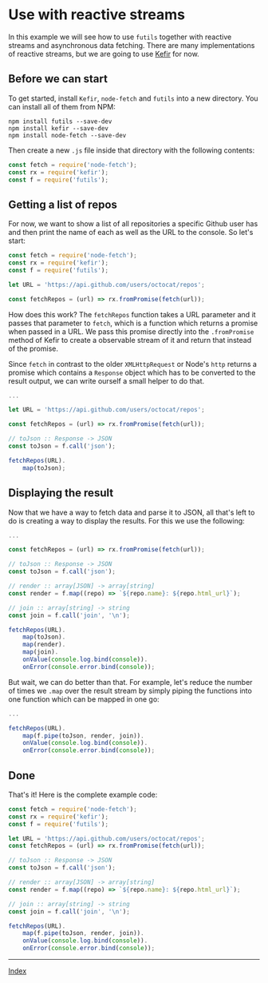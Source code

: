 # Use with reactive streams
In this example we will see how to use `futils` together with reactive streams and asynchronous data fetching. There are many implementations of reactive streams, but we are going to use [Kefir](https://rpominov.github.io/kefir/) for now.

## Before we can start
To get started, install `Kefir`, `node-fetch` and `futils` into a new directory. You can install all of them from NPM:
```
npm install futils --save-dev
npm install kefir --save-dev
npm install node-fetch --save-dev
```

Then create a new `.js` file inside that directory with the following contents:
```javascript
const fetch = require('node-fetch');
const rx = require('kefir');
const f = require('futils');
```

## Getting a list of repos
For now, we want to show a list of all repositories a specific Github user has and then print the name of each as well as the URL to the console. So let's start:
```javascript
const fetch = require('node-fetch');
const rx = require('kefir');
const f = require('futils');

let URL = 'https://api.github.com/users/octocat/repos';

const fetchRepos = (url) => rx.fromPromise(fetch(url));
```

How does this work? The `fetchRepos` function takes a URL parameter and it passes that parameter to `fetch`, which is a function which returns a promise when passed in a URL. We pass this promise directly into the `.fromPromise` method of Kefir to create a observable stream of it and return that instead of the promise.

Since `fetch` in contrast to the older `XMLHttpRequest` or Node's `http` returns a promise which contains a `Response` object which has to be converted to the result output, we can write ourself a small helper to do that.
```javascript
...

let URL = 'https://api.github.com/users/octocat/repos';

const fetchRepos = (url) => rx.fromPromise(fetch(url));

// toJson :: Response -> JSON
const toJson = f.call('json');

fetchRepos(URL).
    map(toJson);
```

## Displaying the result
Now that we have a way to fetch data and parse it to JSON, all that's left to do is creating a way to display the results. For this we use the following:
```javascript
...

const fetchRepos = (url) => rx.fromPromise(fetch(url));

// toJson :: Response -> JSON
const toJson = f.call('json');

// render :: array[JSON] -> array[string]
const render = f.map((repo) => `${repo.name}: ${repo.html_url}`);

// join :: array[string] -> string
const join = f.call('join', '\n');

fetchRepos(URL).
    map(toJson).
    map(render).
    map(join).
    onValue(console.log.bind(console)).
    onError(console.error.bind(console));
```

But wait, we can do better than that. For example, let's reduce the number of times we `.map` over the result stream by simply piping the functions into one function which can be mapped in one go:
```javascript
...

fetchRepos(URL).
    map(f.pipe(toJson, render, join)).
    onValue(console.log.bind(console)).
    onError(console.error.bind(console));
```

## Done
That's it! Here is the complete example code:
```javascript
const fetch = require('node-fetch');
const rx = require('kefir');
const f = require('futils');

let URL = 'https://api.github.com/users/octocat/repos';
const fetchRepos = (url) => rx.fromPromise(fetch(url));

// toJson :: Response -> JSON
const toJson = f.call('json');

// render :: array[JSON] -> array[string]
const render = f.map((repo) => `${repo.name}: ${repo.html_url}`);

// join :: array[string] -> string
const join = f.call('join', '\n');

fetchRepos(URL).
    map(f.pipe(toJson, render, join)).
    onValue(console.log.bind(console)).
    onError(console.error.bind(console));
```

---
[Index](./readme.md)






